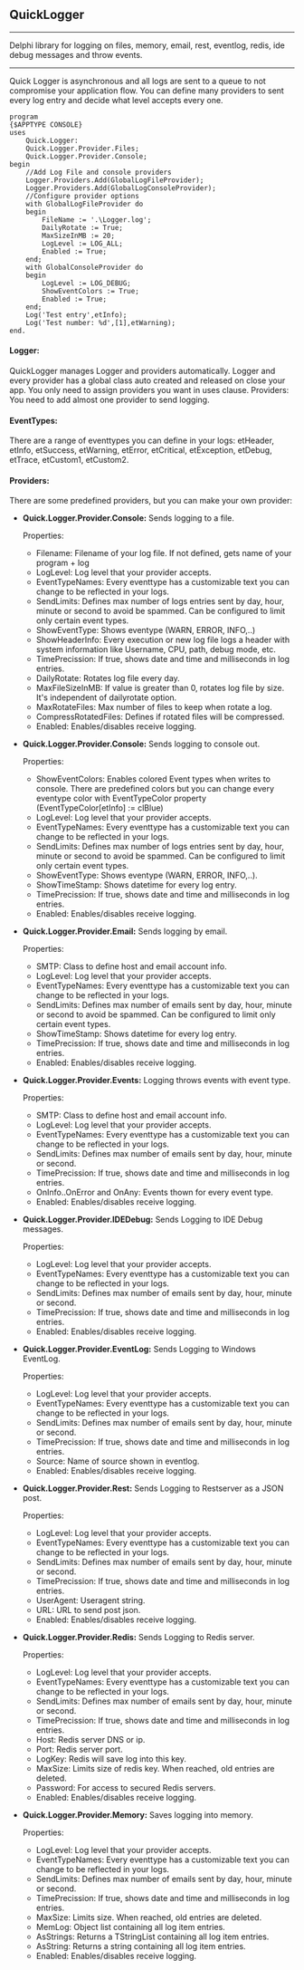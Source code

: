 ## QuickLogger
----------

Delphi library for logging on files, memory, email, rest, eventlog, redis, ide debug messages and throw events.

----------
Quick Logger is asynchronous and all logs are sent to a queue to not compromise your application flow. You can define many providers to sent every log entry and decide what level accepts every one.

```delphi
program
{$APPTYPE CONSOLE}
uses
	Quick.Logger:
    Quick.Logger.Provider.Files;
    Quick.Logger.Provider.Console;
begin
	//Add Log File and console providers
  	Logger.Providers.Add(GlobalLogFileProvider);
    Logger.Providers.Add(GlobalLogConsoleProvider);
    //Configure provider options
    with GlobalLogFileProvider do
 	begin
    	FileName := '.\Logger.log';
        DailyRotate := True;
        MaxSizeInMB := 20;
        LogLevel := LOG_ALL;
    	Enabled := True;
  	end;
    with GlobalConsoleProvider do
    begin
    	LogLevel := LOG_DEBUG;
        ShowEventColors := True;
        Enabled := True;
    end;
    Log('Test entry',etInfo);
    Log('Test number: %d',[1],etWarning);
end.
```

#### Logger:
QuickLogger manages Logger and providers automatically. Logger and every provider has a global class auto created and released on close your app. You only need to assign providers you want in uses clause. Providers: You need to add almost one provider to send logging.

#### EventTypes:

There are a range of eventtypes you can define in your logs: etHeader, etInfo, etSuccess, etWarning, etError, etCritical, etException, etDebug, etTrace, etCustom1, etCustom2.

#### Providers:

There are some predefined providers, but you can make your own provider:

- **Quick.Logger.Provider.Console:** Sends logging to a file.
	
    Properties:
    
    - Filename: Filename of your log file. If not defined, gets name of your program + log
    - LogLevel: Log level that your provider accepts.
    - EventTypeNames: Every eventtype has a customizable text you can change to be reflected in your logs. 
    - SendLimits: Defines max number of logs entries sent by day, hour, minute or second to avoid be spammed. Can be configured to limit only certain event types.
    - ShowEventType: Shows eventype (WARN, ERROR, INFO,..)
    - ShowHeaderInfo: Every execution or new log file logs a header with system information like Username, CPU, path, debug mode, etc.
    - TimePrecission: If true, shows date and time and milliseconds in log entries.
    - DailyRotate: Rotates log file every day.
    - MaxFileSizeInMB: If value is greater than 0, rotates log file by size. It's independent of dailyrotate option. 
    - MaxRotateFiles: Max number of files to keep when rotate a log.
    - CompressRotatedFiles: Defines if rotated files will be compressed.
    - Enabled: Enables/disables receive logging.
   
- **Quick.Logger.Provider.Console:** Sends logging to console out.
	
    Properties:
    
    - ShowEventColors: Enables colored Event types when writes to console. There are predefined colors but you can change every eventype color with EventTypeColor property (EventTypeColor[etInfo] := clBlue)
    - LogLevel: Log level that your provider accepts.
    - EventTypeNames: Every eventtype has a customizable text you can change to be reflected in your logs. 
    - SendLimits: Defines max number of logs entries sent by day, hour, minute or second to avoid be spammed. Can be configured to limit only certain event types.
    - ShowEventType: Shows eventype (WARN, ERROR, INFO,..).
    - ShowTimeStamp: Shows datetime for every log entry.
    - TimePrecission: If true, shows date and time and milliseconds in log entries.
    - Enabled: Enables/disables receive logging.

- **Quick.Logger.Provider.Email:** Sends logging by email.
	
    Properties:
    
    - SMTP: Class to define host and email account info.
    - LogLevel: Log level that your provider accepts.
    - EventTypeNames: Every eventtype has a customizable text you can change to be reflected in your logs. 
    - SendLimits: Defines max number of emails sent by day, hour, minute or second to avoid be spammed. Can be configured to limit only certain event types.
    - ShowTimeStamp: Shows datetime for every log entry.
    - TimePrecission: If true, shows date and time and milliseconds in log entries.
    - Enabled: Enables/disables receive logging.

- **Quick.Logger.Provider.Events:** Logging throws events with event type.
	
    Properties:
    
    - SMTP: Class to define host and email account info.
    - LogLevel: Log level that your provider accepts.
    - EventTypeNames: Every eventtype has a customizable text you can change to be reflected in your logs. 
    - SendLimits: Defines max number of emails sent by day, hour, minute or second.
    - TimePrecission: If true, shows date and time and milliseconds in log entries.
    - OnInfo..OnError and OnAny: Events thown for every event type.
    - Enabled: Enables/disables receive logging.

- **Quick.Logger.Provider.IDEDebug:** Sends Logging to IDE Debug messages.
	
    Properties:
    
    - LogLevel: Log level that your provider accepts.
    - EventTypeNames: Every eventtype has a customizable text you can change to be reflected in your logs. 
    - SendLimits: Defines max number of emails sent by day, hour, minute or second.
    - TimePrecission: If true, shows date and time and milliseconds in log entries.
    - Enabled: Enables/disables receive logging.

- **Quick.Logger.Provider.EventLog:** Sends Logging to Windows EventLog.
	
    Properties:
    
    - LogLevel: Log level that your provider accepts.
    - EventTypeNames: Every eventtype has a customizable text you can change to be reflected in your logs. 
    - SendLimits: Defines max number of emails sent by day, hour, minute or second.
    - TimePrecission: If true, shows date and time and milliseconds in log entries.
    - Source: Name of source shown in eventlog.
    - Enabled: Enables/disables receive logging.

- **Quick.Logger.Provider.Rest:** Sends Logging to Restserver as a JSON post.
	
    Properties:
    
    - LogLevel: Log level that your provider accepts.
    - EventTypeNames: Every eventtype has a customizable text you can change to be reflected in your logs. 
    - SendLimits: Defines max number of emails sent by day, hour, minute or second.
    - TimePrecission: If true, shows date and time and milliseconds in log entries.
    - UserAgent: Useragent string.
    - URL: URL to send post json.
    - Enabled: Enables/disables receive logging.

- **Quick.Logger.Provider.Redis:** Sends Logging to Redis server.
	
    Properties:
    
    - LogLevel: Log level that your provider accepts.
    - EventTypeNames: Every eventtype has a customizable text you can change to be reflected in your logs. 
    - SendLimits: Defines max number of emails sent by day, hour, minute or second.
    - TimePrecission: If true, shows date and time and milliseconds in log entries.
    - Host: Redis server DNS or ip.
    - Port: Redis server port.
    - LogKey: Redis will save log into this key.
    - MaxSize: Limits size of redis key. When reached, old entries are deleted.
    - Password: For access to secured Redis servers.
    - Enabled: Enables/disables receive logging.

- **Quick.Logger.Provider.Memory:** Saves logging into memory.
	
    Properties:
    
    - LogLevel: Log level that your provider accepts.
    - EventTypeNames: Every eventtype has a customizable text you can change to be reflected in your logs. 
    - SendLimits: Defines max number of emails sent by day, hour, minute or second.
    - TimePrecission: If true, shows date and time and milliseconds in log entries.
    - MaxSize: Limits size. When reached, old entries are deleted.
    - MemLog: Object list containing all log item entries.
    - AsStrings: Returns a TStringList containing all log item entries.
    - AsString: Returns a string containing all log item entries.
    - Enabled: Enables/disables receive logging.
